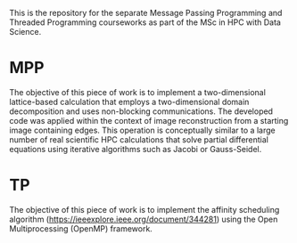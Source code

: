 This is the repository for the separate Message Passing Programming and Threaded Programming courseworks as part of the MSc in HPC with Data Science.

# MPP 
The objective of this piece of work is to implement a two-dimensional lattice-based calculation that employs a two-dimensional domain decomposition and uses non-blocking communications. The developed code was applied within the context of image reconstruction from a starting image containing edges. This operation is conceptually similar to a large number of real scientific HPC calculations that solve partial differential equations using iterative algorithms such as Jacobi or Gauss-Seidel.

# TP
The objective of this piece of work is to implement the affinity scheduling algorithm (https://ieeexplore.ieee.org/document/344281) using the Open Multiprocessing (OpenMP) framework.
